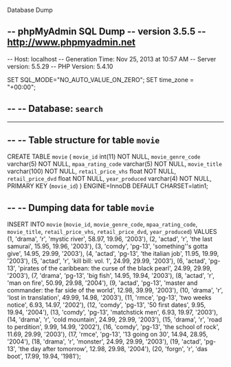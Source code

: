 Database Dump

-- phpMyAdmin SQL Dump
-- version 3.5.5
-- http://www.phpmyadmin.net
--
-- Host: localhost
-- Generation Time: Nov 25, 2013 at 10:57 AM
-- Server version: 5.5.29
-- PHP Version: 5.4.10

SET SQL_MODE="NO_AUTO_VALUE_ON_ZERO";
SET time_zone = "+00:00";

--
-- Database: `search`
--

-- --------------------------------------------------------

--
-- Table structure for table `movie`
--

CREATE TABLE `movie` (
  `movie_id` int(11) NOT NULL,
  `movie_genre_code` varchar(5) NOT NULL,
  `mpaa_rating_code` varchar(5) NOT NULL,
  `movie_title` varchar(100) NOT NULL,
  `retail_price_vhs` float NOT NULL,
  `retail_price_dvd` float NOT NULL,
  `year_produced` varchar(4) NOT NULL,
  PRIMARY KEY (`movie_id`)
) ENGINE=InnoDB DEFAULT CHARSET=latin1;

--
-- Dumping data for table `movie`
--

INSERT INTO `movie` (`movie_id`, `movie_genre_code`, `mpaa_rating_code`, `movie_title`, `retail_price_vhs`, `retail_price_dvd`, `year_produced`) VALUES
(1, 'drama', 'r', 'mystic river', 58.97, 19.96, '2003'),
(2, 'actad', 'r', 'the last samurai', 15.95, 19.96, '2003'),
(3, 'comdy', 'pg-13', 'something''s gotta give', 14.95, 29.99, '2003'),
(4, 'actad', 'pg-13', 'the italian job', 11.95, 19.99, '2003'),
(5, 'actad', 'r', 'kill bill: vol. 1', 24.99, 29.99, '2003'),
(6, 'actad', 'pg-13', 'pirates of the caribbean: the curse of the black pearl', 24.99, 29.99, '2003'),
(7, 'drama', 'pg-13', 'big fish', 14.95, 19.94, '2003'),
(8, 'actad', 'r', 'man on fire', 50.99, 29.98, '2004'),
(9, 'actad', 'pg-13', 'master and commander: the far side of the world', 12.98, 39.99, '2003'),
(10, 'drama', 'r', 'lost in translation', 49.99, 14.98, '2003'),
(11, 'rmce', 'pg-13', 'two weeks notice', 6.93, 14.97, '2002'),
(12, 'comdy', 'pg-13', '50 first dates', 9.95, 19.94, '2004'),
(13, 'comdy', 'pg-13', 'matchstick men', 6.93, 19.97, '2003'),
(14, 'drama', 'r', 'cold mountain', 24.99, 29.99, '2003'),
(15, 'drama', 'r', 'road to perdition', 9.99, 14.99, '2002'),
(16, 'comdy', 'pg-13', 'the school of rock', 11.69, 29.99, '2003'),
(17, 'rmce', 'pg-13', '13 going on 30', 14.94, 28.95, '2004'),
(18, 'drama', 'r', 'monster', 24.99, 29.99, '2003'),
(19, 'actad', 'pg-13', 'the day after tomorrow', 12.98, 29.98, '2004'),
(20, 'forgn', 'r', 'das boot', 17.99, 19.94, '1981');
